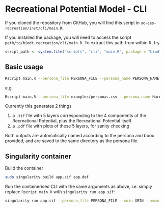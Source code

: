 # Recreational Potential Model - CLI

If you cloned the repository from GitHub, you will find this script in `uc-ces-recreation/inst/cli/main.R`.

If you installed the package, you will need to access the script `path/to/biodt.recreation/cli/main.R`.
To extract this path from within R, try

```R
script_path <- system.file("scripts", "cli", "main.R", package = "biodt.recreation")
```


## Basic usage

```sh
Rscript main.R --persona_file PERSONA_FILE --persona_name PERSONA_NAME --xmin XMIN --xmax XMAX --ymin YMIN --ymax YMAX --pdf
```

e.g.

```sh
Rscript main.R --persona_file examples/personas.csv --persona_name Hard_Recreationalist --xmin=300000 --xmax=310000 --ymin=700000 --ymax=710000 --pdf
```

Currently this generates 2 things

1. a `.tif` file with 5 layers corresponding to the 4 components of the Recreational Potential, plus the Recreational Potential itself
2. a `.pdf` file with plots of these 5 layers, for sanity checking

Both outputs are automatically named according to the persona and bbox provided, and are saved to the same directory as the persona file.


## Singularity container

Build the container

```sh
sudo singularity build app.sif app.def
```

Run the containerised CLI with the same arguments as above, i.e. simply replace `Rscript main.R` with `singularity run app.sif`:

```sh
singularity run app.sif --persona_file PERSONA_FILE --xmin XMIN --xmax XMAX --ymin YMIN --ymax YMAX --persona_name PERSONA_NAME --pdf
```
